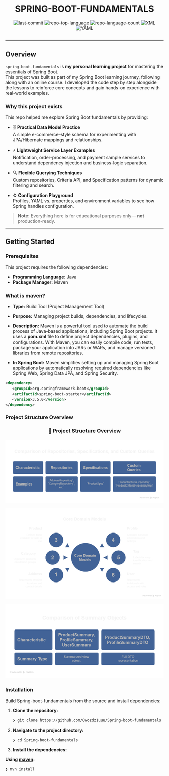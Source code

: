 <div id="top">

<!-- HEADER STYLE: CLASSIC -->
<div align="center">


# SPRING-BOOT-FUNDAMENTALS

<!-- BADGES -->
<img src="https://img.shields.io/github/last-commit/Gwozdz1uuu/Spring-boot-fundamentals?style=flat&logo=git&logoColor=white&color=0080ff" alt="last-commit">
<img src="https://img.shields.io/github/languages/top/Gwozdz1uuu/Spring-boot-fundamentals?style=flat&color=0080ff" alt="repo-top-language">
<img src="https://img.shields.io/github/languages/count/Gwozdz1uuu/Spring-boot-fundamentals?style=flat&color=0080ff" alt="repo-language-count">

<img src="https://img.shields.io/badge/XML-005FAD.svg?style=flat&logo=XML&logoColor=white" alt="XML">
<img src="https://img.shields.io/badge/YAML-CB171E.svg?style=flat&logo=YAML&logoColor=white" alt="YAML">

</div>
<br>

---

## Overview

`spring-boot-fundamentals` is **my personal learning project** for mastering the essentials of Spring Boot.  
This project was built as part of my Spring Boot learning journey, following along with an online course.
I developed the code step by step alongside the lessons to reinforce core concepts and gain hands-on experience with real-world examples.

### Why this project exists

This repo helped me explore Spring Boot fundamentals by providing:

- 🗄️ **Practical Data Model Practice**  
  A simple e-commerce–style schema for experimenting with JPA/Hibernate mappings and relationships.

- ⚡ **Lightweight Service Layer Examples**  
  Notification, order-processing, and payment sample services to understand dependency injection and business-logic separation.

- 🔍 **Flexible Querying Techniques**  
  Custom repositories, Criteria API, and Specification patterns for dynamic filtering and search.

- ⚙️ **Configuration Playground**  
  Profiles, YAML vs. properties, and environment variables to see how Spring handles configuration.

> **Note:** Everything here is for educational purposes only— **not** production-ready.


---

## Getting Started

### Prerequisites

This project requires the following dependencies:

- **Programming Language:** Java
- **Package Manager:** Maven


### What is maven?
- **Type:** Build Tool (Project Management Tool)
- **Purpose:** Managing project builds, dependencies, and lifecycles.
- **Description:** Maven is a powerful tool used to automate the build process of Java-based applications, including Spring Boot projects. It uses a **pom.xml** file to define project dependencies, plugins, and configurations. With Maven, you can easily compile code, run tests, package your application into JARs or WARs, and manage versioned libraries from remote repositories.

- **In Spring Boot:** Maven simplifies setting up and managing Spring Boot applications by automatically resolving required dependencies like Spring Web, Spring Data JPA, and Spring Security.

```xml
<dependency> 
   <groupId>org.springframework.boot</groupId>
   <artifactId>spring-boot-starter</artifactId> 
   <version>3.5.0</version>
</dependency>
``` 
### Project Structure Overview
<h3 align="center">📁 Project Structure Overview</h3>

<p align="center">
  <img src="src/main/java/com/Gwozdz1uu/store/images/psv1.png" alt="Repository Interfaces" width="600"/>
</p>

<p align="center">
  <img src="src/main/java/com/Gwozdz1uu/store/images/psv2.png" alt="Entities Overview" width="600"/>
</p>

<p align="center">
  <img src="src/main/java/com/Gwozdz1uu/store/images/psv3.png" alt="DTOs Overview" width="600"/>
</p>

### Installation

Build Spring-boot-fundamentals from the source and install dependencies:

1. **Clone the repository:**

    ```sh
    ❯ git clone https://github.com/Gwozdz1uuu/Spring-boot-fundamentals
    ```

2. **Navigate to the project directory:**

    ```sh
    ❯ cd Spring-boot-fundamentals
    ```

3. **Install the dependencies:**

**Using [maven](https://maven.apache.org/):**

```sh
❯ mvn install
```
